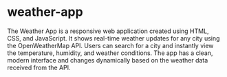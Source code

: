 # weather-app

The Weather App is a responsive web application created using HTML, CSS, and JavaScript.
It shows real-time weather updates for any city using the OpenWeatherMap API.
Users can search for a city and instantly view the temperature, humidity, and weather conditions.
The app has a clean, modern interface and changes dynamically based on the weather data received from the API.
